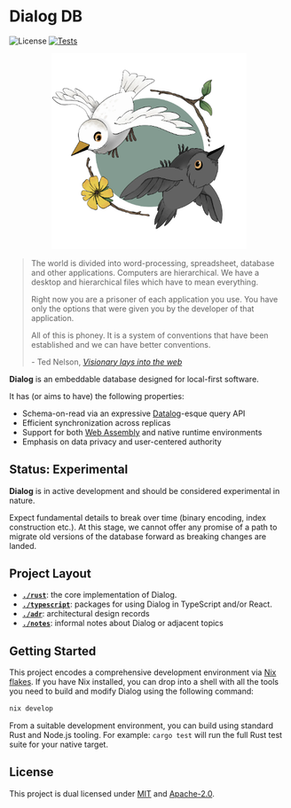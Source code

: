 # Dialog DB

![License](https://img.shields.io/badge/license-MIT%2FApache--2.0-blue?label=License)
[![Tests](https://img.shields.io/github/checks-status/dialog-db/dialog-db/main)](https://github.com/dialog-db/dialog-db/actions/workflows/run_test_suite.yaml?query=branch%3Amain)

<div align="center">
  <picture>
    <img width="70%" alt="Dialog DB" src="./notes/images/dialog.webp">
  </picture>
</div>

> The world is divided into word-processing, spreadsheet, database and other applications. Computers are hierarchical. We have a desktop and hierarchical files which have to mean everything. 
>
> Right now you are a prisoner of each application you use. You have only the options that were given you by the developer of that application.
>
> All of this is phoney. It is a system of conventions that have been established and we can have better conventions.
>
> \- Ted Nelson, _[Visionary lays into the web]_

**Dialog** is an embeddable database designed for local-first software.

It has (or aims to have) the following properties:

- Schema-on-read via an expressive [Datalog]-esque query API
- Efficient synchronization across replicas
- Support for both [Web Assembly] and native runtime environments
- Emphasis on data privacy and user-centered authority

## Status: Experimental

**Dialog** is in active development and should be considered experimental in nature.

Expect fundamental details to break over time (binary encoding, index construction etc.). At this stage, we cannot offer any promise of a path to migrate old versions of the database forward as breaking changes are landed.

## Project Layout

- **[`./rust`](/rust)**: the core implementation of Dialog.
- **[`./typescript`](/typescript)**: packages for using Dialog in TypeScript and/or React.
- **[`./adr`](/adr)**: architectural design records
- **[`./notes`](/notes)**: informal notes about Dialog or adjacent topics

## Getting Started

This project encodes a comprehensive development environment via [Nix flakes]. If you have Nix installed, you can drop into a shell with all the tools you need to build and modify Dialog using the following command:

```sh
nix develop
```

From a suitable development environment, you can build using standard Rust and Node.js tooling. For example: `cargo test` will run the full Rust test suite for your native target.

## License

This project is dual licensed under [MIT] and [Apache-2.0].

[MIT]: https://www.opensource.org/licenses/mit  
[Apache-2.0]: https://www.apache.org/licenses/license-2.0
[Datalog]: https://en.wikipedia.org/wiki/Datalog
[Web Assembly]: https://webassembly.org/
[Visionary lays into the web]: http://news.bbc.co.uk/2/hi/science/nature/1581891.stm
[Nix flakes]: https://nixos.wiki/wiki/flakes
